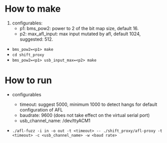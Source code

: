 # How to make
1. configurables:
    - p1: bms_pow2: power to 2 of the bit map size, default 16.
    - p2: max_afl_input: max input mutated by afl, default 1024, suggested: 512.
- `bms_pow2=<p1> make` 
- `cd shift_proxy`
- `bms_pow2=<p1> usb_input_max=<p2> make`

# How to run

- configurables
    - timeout: suggest 5000, minimum 1000 to detect hangs for default configuration of AFL
    - baudrate: 9600 (does not take effect on the virtual serial port)
    - usb_channel_name: /dev/ttyACM1

- `./afl-fuzz -i in -o out -t <timeout> -- ./shift_proxy/afl-proxy -t <timeout> -c <usb_channel_name> -w <baud rate>`
